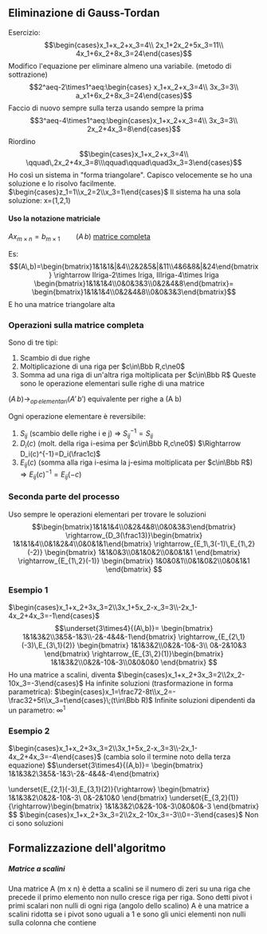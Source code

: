 ## Eliminazione di Gauss-Tordan
Esercizio:
$$\begin{cases}x_1+x_2+x_3=4\\
2x_1+2x_2+5x_3=11\\
4x_1+6x_2+8x_3=24\end{cases}$$
Modifico l'equazione per eliminare almeno una variabile. (metodo di sottrazione)
$$2^aeq-2\times1^aeq:\begin{cases}
x_1+x_2+x_3=4\\
3x_3=3\\
a_x1+6x_2+8x_3=24\end{cases}$$
Faccio di nuovo sempre sulla terza usando sempre la prima
$$3^aeq-4\times1^aeq:\begin{cases}x_1+x_2+x_3=4\\
3x_3=3\\
2x_2+4x_3=8\end{cases}$$
Riordino
$$\begin{cases}x_1+x_2+x_3=4\\
\qquad\,2x_2+4x_3=8\\\qquad\qquad\quad3x_3=3\end{cases}$$
Ho così un sistema in "forma triangolare". Capisco velocemente se ho una soluzione e lo risolvo facilmente.
$\begin{cases}z_1=1\\x_2=2\\x_3=1\end{cases}$ 
Il sistema ha una sola soluzione: x=(1,2,1)

#### Uso la notazione matriciale
$Ax_{m\times n}=b_{m\times 1}\qquad (A\,b)$ <u>matrice completa</u>

Es:
$$(A\,b)=\begin{bmatrix}1&1&1&|&4\\2&2&5&|&11\\4&6&8&|&24\end{bmatrix}
\rightarrow IIriga-2\times Iriga, IIIriga-4\times Iriga
\begin{bmatrix}1&1&1&4\\0&0&3&3\\0&2&4&8\end{bmatrix}=
\begin{bmatrix}1&1&1&4\\0&2&4&8\\0&0&3&3\end{bmatrix}$$
E ho una matrice triangolare alta
### Operazioni sulla matrice completa
Sono di tre tipi:
1. Scambio di due righe
2. Moltiplicazione di una riga per $c\in\Bbb R,c\ne0$
3. Somma ad una riga di un'altra riga moltiplicata per $c\in\Bbb R$
Queste sono le operazione elementari sulle righe di una matrice

$(A\,b)\rightarrow_{op\,elementari} (A'\,b')$ equivalente per righe a (A b)

Ogni operazione elementare è reversibile:
1. $S_{ij}$ (scambio delle righe i e j) $\Rightarrow$ $S^{-1}_{ij}=S_{ij}$
2. $D_i(c)$ (molt. della riga i-esima per $c\in\Bbb R,c\ne0$) $\Rightarrow D_i(c)^{-1}=D_i(\frac1c)$ 
3. $E_{ij}(c)$ (somma alla riga i-esima la j-esima moltiplicata per $c\in\Bbb R$)$\Rightarrow E_{ij}(c)^{-1}=E_{ij}(-c)$

### Seconda parte del processo
Uso sempre le operazioni elementari per trovare le soluzioni
$$\begin{bmatrix}1&1&1&4\\0&2&4&8\\0&0&3&3\end{bmatrix}
\rightarrow_{D_3(\frac13)}\begin{bmatrix}
1&1&1&4\\0&1&2&4\\0&0&1&1\end{bmatrix}
\rightarrow_{E_1\,3(-1)\,E_{1\,2}(-2)}
\begin{bmatrix}
1&1&0&3\\0&1&0&2\\0&0&1&1
\end{bmatrix}
\rightarrow_{E_{1\,2}(-1)}
\begin{bmatrix}
1&0&0&1\\0&1&0&2\\0&0&1&1
\end{bmatrix}
$$

### Esempio 1
$\begin{cases}x_1+x_2+3x_3=2\\3x_1+5x_2-x_3=3\\-2x_1-4x_2+4x_3=-1\end{cases}$
$$\underset{3\times4}{(A\,b)}=
\begin{bmatrix}
1&1&3&2\\3&5&-1&3\\-2&-4&4&-1\end{bmatrix}
\rightarrow_{E_{2\,1}(-3)\,E_{3\,1}(2)}
\begin{bmatrix}
1&1&3&2\\0&2&-10&-3\\ 0&-2&10&3
\end{bmatrix}
\rightarrow_{E_{3\,2}(1)}\begin{bmatrix}
1&1&3&2\\0&2&-10&-3\\0&0&0&0
\end{bmatrix}
$$
Ho una matrice a scalini, diventa
$\begin{cases}x_1+x_2+3x_3=2\\2x_2-10x_3=-3\end{cases}$
Ha infinite soluzioni (trasformazione in forma parametrica):
$\begin{cases}x_1=\frac72-8t\\x_2=-\frac32+5t\\x_3=t\end{cases}\;(t\in\Bbb R)$
Infinite soluzioni dipendenti da un parametro: $\infty^1$
### Esempio 2
$\begin{cases}x_1+x_2+3x_3=2\\3x_1+5x_2-x_3=3\\-2x_1-4x_2+4x_3=-4\end{cases}$
(cambia solo il termine noto della terza equazione)
$$\underset{3\times4}{(A\,b)}=
\begin{bmatrix}
1&1&3&2\\3&5&-1&3\\-2&-4&4&-4\end{bmatrix}

\underset{E_{2\,1}(-3)\,E_{3\,1}(2)}{\rightarrow}
\begin{bmatrix}
1&1&3&2\\0&2&-10&-3\\ 0&-2&10&0
\end{bmatrix}
\underset{E_{3\,2}(1)}{\rightarrow}\begin{bmatrix}
1&1&3&2\\0&2&-10&-3\\0&0&0&-3
\end{bmatrix}
$$
$\begin{cases}x_1+x_2+3x_3=2\\2x_2-10x_3=-3\\0=-3\end{cases}$
Non ci sono soluzioni
## Formalizzazione dell'algoritmo
##### Matrice a scalini
Una matrice A (m x n) è detta a scalini se il numero di zeri su una riga che precede il primo elemento non nullo cresce riga per riga.
Sono detti pivot i primi scalari non nulli di ogni riga (angolo dello scalino)
A è una matrice a scalini ridotta se i pivot sono uguali a 1 e sono gli unici elementi non nulli sulla colonna che contiene